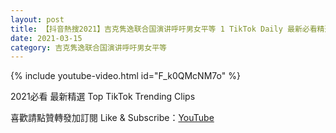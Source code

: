 ```yaml
---
layout: post
title: 【抖音熱搜2021】吉克隽逸联合国演讲呼吁男女平等 1 TikTok Daily 最新必看精選合集2021 03 15
date: 2021-03-15
category: 吉克隽逸联合国演讲呼吁男女平等
---
```


{% include youtube-video.html id="F_k0QMcNM7o" %}

2021必看 最新精選 Top TikTok Trending Clips

喜歡請點贊轉發加訂閱 Like & Subscribe：[YouTube](https://www.youtube.com/channel/UCAoR7VcanIPd04uEq_GIylA/videos)

